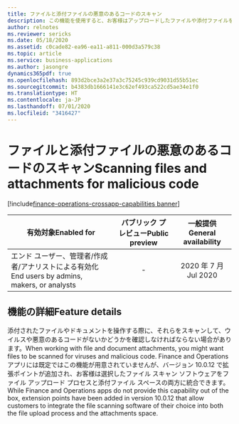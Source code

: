 ```yaml
---
title: ファイルと添付ファイルの悪意のあるコードのスキャン
description: この機能を使用すると、お客様はアップロードしたファイルや添付ファイルをスキャンして、ウイルスや悪意のあるコードがないかどうかを確認できます。
author: relnotes
ms.reviewer: sericks
ms.date: 05/18/2020
ms.assetid: c0cade82-ea96-ea11-a811-000d3a579c38
ms.topic: article
ms.service: business-applications
ms.author: jasongre
dynamics365pdf: true
ms.openlocfilehash: 893d2bce3a2e37a3c75245c939cd9031d55b51ec
ms.sourcegitcommit: b4383db1666141e3c62ef493ca522cd5ae34e1f0
ms.translationtype: HT
ms.contentlocale: ja-JP
ms.lasthandoff: 07/01/2020
ms.locfileid: "3416427"
---
```

# <a name="scanning-files-and-attachments-for-malicious-code"></a><span data-ttu-id="7d99f-103">ファイルと添付ファイルの悪意のあるコードのスキャン</span><span class="sxs-lookup"><span data-stu-id="7d99f-103">Scanning files and attachments for malicious code</span></span>
[!include[finance-operations-crossapp-capabilities banner](../includes/finance-operations-crossapp-capabilities.md)]

| <span data-ttu-id="7d99f-104">有効対象</span><span class="sxs-lookup"><span data-stu-id="7d99f-104">Enabled for</span></span>    |  <span data-ttu-id="7d99f-105">パブリック プレビュー</span><span class="sxs-lookup"><span data-stu-id="7d99f-105">Public preview</span></span> | <span data-ttu-id="7d99f-106">一般提供</span><span class="sxs-lookup"><span data-stu-id="7d99f-106">General availability</span></span> | 
| ---------- | :----------: |:----------: |
|<span data-ttu-id="7d99f-107">エンド ユーザー、管理者/作成者/アナリストによる有効化</span><span class="sxs-lookup"><span data-stu-id="7d99f-107">End users by admins, makers, or analysts</span></span>|-| <span data-ttu-id="7d99f-108">2020 年 7 月</span><span class="sxs-lookup"><span data-stu-id="7d99f-108">Jul 2020</span></span>|






## <a name="feature-details"></a><span data-ttu-id="7d99f-109">機能の詳細</span><span class="sxs-lookup"><span data-stu-id="7d99f-109">Feature details</span></span>
<!--feature detail start -->
<span data-ttu-id="7d99f-110">添付されたファイルやドキュメントを操作する際に、それらをスキャンして、ウイルスや悪意のあるコードがないかどうかを確認しなければならない場合があります。</span><span class="sxs-lookup"><span data-stu-id="7d99f-110">When working with file and document attachments, you might want files to be scanned for viruses and malicious code.</span></span> <span data-ttu-id="7d99f-111">Finance and Operations アプリには既定ではこの機能が用意されていませんが、バージョン 10.0.12 で拡張ポイントが追加され、お客様は選択したファイル スキャン ソフトウェアをファイル アップロード プロセスと添付ファイル スペースの両方に統合できます。</span><span class="sxs-lookup"><span data-stu-id="7d99f-111">While Finance and Operations apps do not provide this capability out of the box, extension points have been added in version 10.0.12 that allow customers to integrate the file scanning software of their choice into both the file upload process and the attachments space.</span></span>
<!--feature detail end -->









